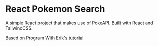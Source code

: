# React Pokemon Search

A simple React project that makes use of PokeAPI. Built with React and TailwindCSS.

Based on Program With [Erik's tutorial](https://youtube.com/Spix-zReKmc)
